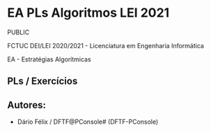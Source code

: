 # EA PLs Algoritmos LEI 2021


PUBLIC

FCTUC DEI/LEI 2020/2021 - Licenciatura em Engenharia Informática

EA - Estratégias Algorítmicas



## PLs / Exercícios



## Autores:

* Dário Félix / DFTF@PConsole# (DFTF-PConsole)
